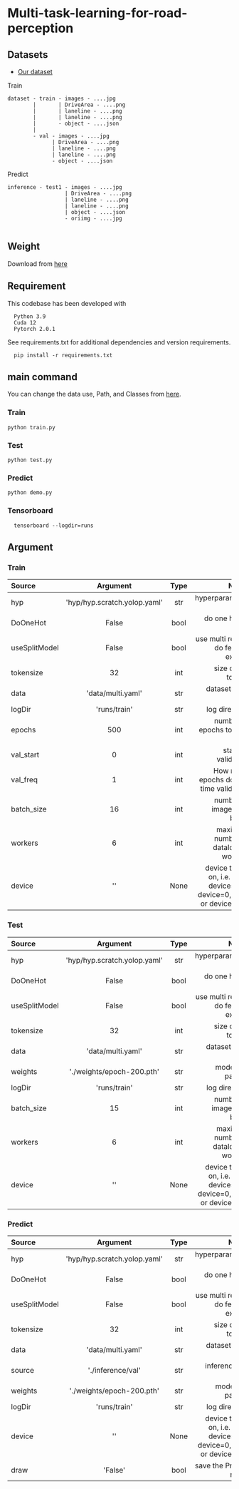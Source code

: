 # Multi-task-learning-for-road-perception

## Datasets
  - [Our dataset](https://drive.google.com/drive/folders/1S4XyyC9LbPZ8GwEH9fwWvNxKMKPA28bZ?usp=sharing)

  Train
  ```
  dataset - train - images - ....jpg
          |       | DriveArea - ....png
          |       | laneline - ....png
          |       | laneline - ....png
          |       - object - ....json
          |
          - val - images - ....jpg
                | DriveArea - ....png
                | laneline - ....png
                | laneline - ....png
                - object - ....json
  ```
  Predict
  ```
  inference - test1 - images - ....jpg
                    | DriveArea - ....png
                    | laneline - ....png
                    | laneline - ....png
                    | object - ....json
                    - oriimg - ....jpg 
             
  ```
## Weight 
  Download from [here](https://drive.google.com/file/d/1qaYYTDYY_wXv5YnRQ6MbrWRLeyv4CVVA/view?usp=sharing)

## Requirement
  This codebase has been developed with
  ```
    Python 3.9
    Cuda 12
    Pytorch 2.0.1
  ```
  See requirements.txt for additional dependencies and version requirements.
  ```shell
    pip install -r requirements.txt
  ```

## main command
  You can change the data use, Path, and Classes from [here](/data).

  ### Train
  ```shell
  python train.py
  ```
  ### Test
  ```shell
  python test.py
  ```
  ### Predict
  ```shell
  python demo.py
  ```
  ### Tensorboard
  ```shell
    tensorboard --logdir=runs
  ```

## Argument
  ### Train
  | Source           |   Argument                  |     Type    | Notes                                                                        |
  | :---             |    :----:                   |     :----:  |   ---:                                                                       |
  | hyp              | 'hyp/hyp.scratch.yolop.yaml'| str         | hyperparameter path                                                          |
  | DoOneHot         | False                       | bool        | do one hot or not                                                            |
  | useSplitModel    | False                       | bool        | use multi resnet do feature extract                                          |
  | tokensize        | 32                          | int         | size of the tokens                                                           |
  | data             | 'data/multi.yaml'           | str         | dataset yaml path                                                            |
  | logDir           | 'runs/train'                | str         | log directory                                                                |
  | epochs           | 500                         | int         | number of epochs to train for                                                |
  | val_start        | 0                           | int         | start do validation                                                          |
  | val_freq         | 1                           | int         | How many epochs do one time validation                                       |
  | batch_size       | 16                          | int         | number of images per batch                                                   |
  | workers          | 6                           | int         | maximum number of dataloader workers                                         |
  | device           | ''                          | None        | device to run on, i.e. cuda device=0 or device=0,1,2,3 or device=cpu         |
  ### Test
  | Source           |   Argument                  |     Type    | Notes                                                                        |
  | :---             |    :----:                   |     :----:  |   ---:                                                                       |
  | hyp              | 'hyp/hyp.scratch.yolop.yaml'| str         | hyperparameter path                                                          |
  | DoOneHot         | False                       | bool        | do one hot or not                                                            |
  | useSplitModel    | False                       | bool        | use multi resnet do feature extract                                          |
  | tokensize        | 32                          | int         | size of the tokens                                                           |
  | data             | 'data/multi.yaml'           | str         | dataset yaml path                                                            |
  | weights          | './weights/epoch-200.pth'   | str         | model.pth path(s)                                                            |
  | logDir           | 'runs/train'                | str         | log directory                                                                |
  | batch_size       | 15                          | int         | 	number of images per batch                                                  |
  | workers          | 6                           | int         | maximum number of dataloader workers                                         |
  | device           | ''                          | None        | device to run on, i.e. cuda device=0 or device=0,1,2,3 or device=cpu         |
  ### Predict
  | Source           |   Argument                  |     Type    | Notes                                                                        |
  | :---             |    :----:                   |     :----:  |   ---:                                                                       |
  | hyp              | 'hyp/hyp.scratch.yolop.yaml'| str         | hyperparameter path                                                          |
  | DoOneHot         | False                       | bool        | do one hot or not                                                            |
  | useSplitModel    | False                       | bool        | use multi resnet do feature extract                                          |
  | tokensize        | 32                          | int         | size of the tokens                                                           |
  | data             | 'data/multi.yaml'           | str         | dataset yaml path                                                            |
  | source           | './inference/val'           | str         | inference file path                                                          |
  | weights          | './weights/epoch-200.pth'   | str         | model.pth path(s)                                                            |
  | logDir           | 'runs/train'                | str         | log directory                                                                |
  | device           | ''                          | None        | device to run on, i.e. cuda device=0 or device=0,1,2,3 or device=cpu         |
  | draw             | 'False'                     | bool        | save the Predict result                                                      |